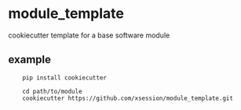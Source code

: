 # module_template
cookiecutter template for a base software module

## example

```
    pip install cookiecutter

    cd path/to/module
    cookiecutter https://github.com/xsession/module_template.git
```
